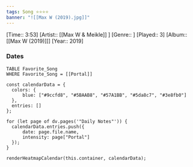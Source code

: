 ```yaml
---
tags: Song ⭐⭐⭐⭐ 
banner: "![[Max W (2019).jpg]]"
---
```

[Time:: 3:53]
[Artist:: [[Max W & Meikle]] ]
[Genre:: ]
[Played:: 3]
[Album:: [[Max W (2019)]]]
[Year:: 2019]
### Dates
````dataview
TABLE Favorite_Song
WHERE Favorite_Song = [[Portal]]
````
  ```dataviewjs
const calendarData = { 
	colors: { 
		blue: ["#9ccfd8", "#5BAAB8", "#57A1BB", "#5da8c7", "#3e8fb0"] 
	}, 
	entries: [] 
}; 

for (let page of dv.pages('"Daily Notes"')) { 
	calendarData.entries.push({ 
		date: page.file.name, 
		intensity: page["Portal"]
	}); 
} 

renderHeatmapCalendar(this.container, calendarData);
```
